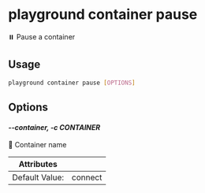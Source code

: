 # playground container pause

⏸️  Pause a container

## Usage

```bash
playground container pause [OPTIONS]
```

## Options

#### *--container, -c CONTAINER*

🐳 Container name

| Attributes      | &nbsp;
|-----------------|-------------
| Default Value:  | connect


